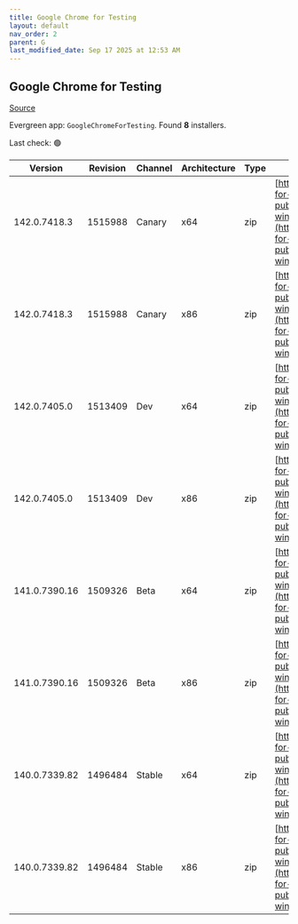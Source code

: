 ```yaml
---
title: Google Chrome for Testing
layout: default
nav_order: 2
parent: G
last_modified_date: Sep 17 2025 at 12:53 AM
---
```


## Google Chrome for Testing

[Source](https://googlechromelabs.github.io/chrome-for-testing/)

Evergreen app: `GoogleChromeForTesting`. Found **8** installers.

Last check: 🟢

| Version       | Revision | Channel | Architecture | Type | URI                                                                                                                                                                                            |
| ------------- | -------- | ------- | ------------ | ---- | ---------------------------------------------------------------------------------------------------------------------------------------------------------------------------------------------- |
| 142.0.7418.3  | 1515988  | Canary  | x64          | zip  | [https://storage.googleapis.com/chrome-for-testing-public/142.0.7418.3/win64/chrome-win64.zip](https://storage.googleapis.com/chrome-for-testing-public/142.0.7418.3/win64/chrome-win64.zip)   |
| 142.0.7418.3  | 1515988  | Canary  | x86          | zip  | [https://storage.googleapis.com/chrome-for-testing-public/142.0.7418.3/win32/chrome-win32.zip](https://storage.googleapis.com/chrome-for-testing-public/142.0.7418.3/win32/chrome-win32.zip)   |
| 142.0.7405.0  | 1513409  | Dev     | x64          | zip  | [https://storage.googleapis.com/chrome-for-testing-public/142.0.7405.0/win64/chrome-win64.zip](https://storage.googleapis.com/chrome-for-testing-public/142.0.7405.0/win64/chrome-win64.zip)   |
| 142.0.7405.0  | 1513409  | Dev     | x86          | zip  | [https://storage.googleapis.com/chrome-for-testing-public/142.0.7405.0/win32/chrome-win32.zip](https://storage.googleapis.com/chrome-for-testing-public/142.0.7405.0/win32/chrome-win32.zip)   |
| 141.0.7390.16 | 1509326  | Beta    | x64          | zip  | [https://storage.googleapis.com/chrome-for-testing-public/141.0.7390.16/win64/chrome-win64.zip](https://storage.googleapis.com/chrome-for-testing-public/141.0.7390.16/win64/chrome-win64.zip) |
| 141.0.7390.16 | 1509326  | Beta    | x86          | zip  | [https://storage.googleapis.com/chrome-for-testing-public/141.0.7390.16/win32/chrome-win32.zip](https://storage.googleapis.com/chrome-for-testing-public/141.0.7390.16/win32/chrome-win32.zip) |
| 140.0.7339.82 | 1496484  | Stable  | x64          | zip  | [https://storage.googleapis.com/chrome-for-testing-public/140.0.7339.82/win64/chrome-win64.zip](https://storage.googleapis.com/chrome-for-testing-public/140.0.7339.82/win64/chrome-win64.zip) |
| 140.0.7339.82 | 1496484  | Stable  | x86          | zip  | [https://storage.googleapis.com/chrome-for-testing-public/140.0.7339.82/win32/chrome-win32.zip](https://storage.googleapis.com/chrome-for-testing-public/140.0.7339.82/win32/chrome-win32.zip) |
